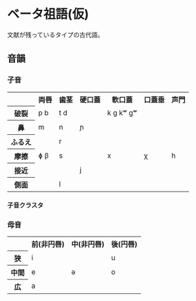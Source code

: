 # ベータ祖語(仮)
文献が残っているタイプの古代語。

## 音韻

### 子音
<table>
  <tr>
    <th></th>
    <th>両唇</th>
    <th>歯茎</th>
    <th>硬口蓋</th>
    <th>軟口蓋</th>
    <th>口蓋垂</th>
    <th>声門</th>
  </tr>
  <tr>
    <th>破裂</th>
    <td>p b</td>
    <td>t d</td>
    <td></td>
    <td>k g kʷ gʷ</td>
    <td></td>
    <td></td>
  </tr>
  <tr>
    <th>鼻</th>
    <td>m</td>
    <td>n</td>
    <td>ɲ</td>
    <td></td>
    <td></td>
    <td></td>
  </tr>
  <tr>
    <th>ふるえ</th>
    <td></td>
    <td>r</td>
    <td></td>
    <td></td>
    <td></td>
    <td></td>
  </tr>
  <tr>
    <th>摩擦</th>
    <td>ɸ β</td>
    <td>s</td>
    <td></td>
    <td>x</td>
    <td>χ</td>
    <td>h</td>
  </tr>
  <tr>
    <th>接近</th>
    <td></td>
    <td></td>
    <td>j</td>
    <td></td>
    <td></td>
    <td></td>
  </tr>
  <tr>
    <th>側面</th>
    <td></td>
    <td>l</td>
    <td></td>
    <td></td>
    <td></td>
    <td></td>
  </tr>
</table>

#### 子音クラスタ

### 母音
<table>
  <tr>
    <th></th>
    <th>前(非円唇)</th>
    <th>中(非円唇)</th>
    <th>後(円唇)</th>
  </tr>
  <tr>
    <th>狭</th>
    <td>i</td>
    <td></td>
    <td>u</td>
  </tr>
  <tr>
    <th>中間</th>
    <td>e</td>
    <td>ə</td>
    <td>o</td>
  </tr>
  <tr>
    <th>広</th>
    <td>a</td>
    <td></td>
    <td></td>
  </tr>
</table>
